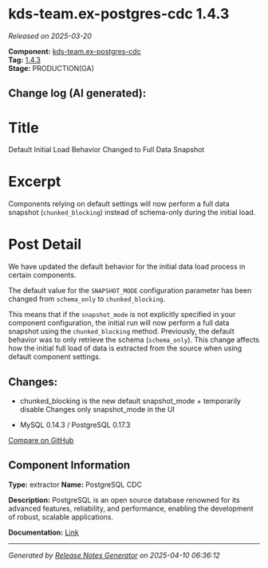 #  kds-team.ex-postgres-cdc 1.4.3

_Released on 2025-03-20_

**Component:** [kds-team.ex-postgres-cdc](https://github.com/keboola/python-cdc-component)  
**Tag:** [1.4.3](https://github.com/keboola/python-cdc-component/releases/tag/1.4.3)  
**Stage:** PRODUCTION(GA)


## Change log (AI generated):
# Title
Default Initial Load Behavior Changed to Full Data Snapshot

# Excerpt
Components relying on default settings will now perform a full data snapshot (`chunked_blocking`) instead of schema-only during the initial load.

# Post Detail
We have updated the default behavior for the initial data load process in certain components.

The default value for the `SNAPSHOT_MODE` configuration parameter has been changed from `schema_only` to `chunked_blocking`.

This means that if the `snapshot_mode` is not explicitly specified in your component configuration, the initial run will now perform a full data snapshot using the `chunked_blocking` method. Previously, the default behavior was to only retrieve the schema (`schema_only`). This change affects how the initial full load of data is extracted from the source when using default component settings.



## Changes:



- chunked_blocking is the new default snapshot_mode + temporarily disable Changes only snapshot_mode in the UI 




- MySQL 0.14.3 / PostgreSQL 0.17.3 



[Compare on GitHub](https://github.com/keboola/python-cdc-component/compare/1.4.2...1.4.3)



## Component Information
**Type:** extractor
**Name:** PostgreSQL CDC

**Description:** PostgreSQL is an open source database renowned for its advanced features, reliability, and performance, enabling the development of robust, scalable applications.


**Documentation:** [Link](https://help.keboola.com/components/extractors/database/postgresql/#postgresql-log-based-cdc)



---
_Generated by [Release Notes Generator](https://github.com/keboola/release-notes-generator)
on 2025-04-10 06:36:12_